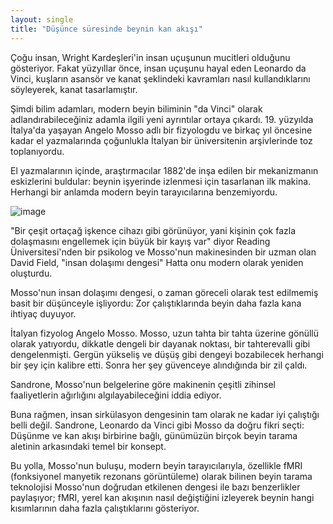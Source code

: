 ```yaml
---
layout: single
title: "Düşünce süresinde beynin kan akışı"
---
```

Çoğu insan, Wright Kardeşleri'in insan uçuşunun mucitleri olduğunu gösteriyor. Fakat yüzyıllar önce, insan uçuşunu hayal eden Leonardo da Vinci, kuşların asansör ve kanat şeklindeki kavramları nasıl kullandıklarını söyleyerek, kanat tasarlamıştır.

Şimdi bilim adamları, modern beyin biliminin "da Vinci" olarak adlandırabileceğiniz adamla ilgili yeni ayrıntılar ortaya çıkardı. 19. yüzyılda İtalya'da yaşayan Angelo Mosso adlı bir fizyologdu ve birkaç yıl öncesine kadar el yazmalarında çoğunlukla İtalyan bir üniversitenin arşivlerinde toz toplanıyordu.

El yazmalarının içinde, araştırmacılar 1882'de inşa edilen bir mekanizmanın eskizlerini buldular: beynin işyerinde izlenmesi için tasarlanan ilk makina. Herhangi bir anlamda modern beyin tarayıcılarına benzemiyordu.

![image](https://media.npr.org/assets/img/2014/08/16/MossoBalance_custom-4174623e2028b82c18e8d2b0962273a89ef9f7e2-s800-c85.jpg)

"Bir çeşit ortaçağ işkence cihazı gibi görünüyor, yani kişinin çok fazla dolaşmasını engellemek için büyük bir kayış var" diyor Reading Üniversitesi'nden bir psikolog ve Mosso'nun makinesinden bir uzman olan David Field, "insan dolaşımı dengesi" Hatta onu modern olarak yeniden oluşturdu.

Mosso'nun insan dolaşımı dengesi, o zaman göreceli olarak test edilmemiş basit bir düşünceyle işliyordu: Zor çalıştıklarında beyin daha fazla kana ihtiyaç duyuyor.

İtalyan fizyolog Angelo Mosso.
Mosso, uzun tahta bir tahta üzerine gönüllü olarak yatıyordu, dikkatle dengeli bir dayanak noktası, bir tahterevalli gibi dengelenmişti. Gergün yükseliş ve düşüş gibi dengeyi bozabilecek herhangi bir şey için kalibre etti. Sonra her şey güvenceye alındığında bir zil çaldı.

Sandrone, Mosso'nun belgelerine göre makinenin çeşitli zihinsel faaliyetlerin ağırlığını algılayabileceğini iddia ediyor.

Buna rağmen, insan sirkülasyon dengesinin tam olarak ne kadar iyi çalıştığı belli değil. Sandrone, Leonardo da Vinci gibi Mosso da doğru fikri seçti: Düşünme ve kan akışı birbirine bağlı, günümüzün birçok beyin tarama aletinin arkasındaki temel bir konsept.

Bu yolla, Mosso'nun buluşu, modern beyin tarayıcılarıyla, özellikle fMRI (fonksiyonel manyetik rezonans görüntüleme) olarak bilinen beyin tarama teknolojisi Mosso'nun doğrudan etkilenen dengesi ile bazı benzerlikler paylaşıyor; fMRI, yerel kan akışının nasıl değiştiğini izleyerek beynin hangi kısımlarının daha fazla çalıştıklarını gösteriyor.
